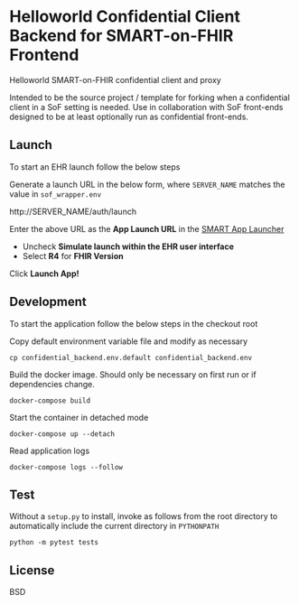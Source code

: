 Helloworld Confidential Client Backend for SMART-on-FHIR Frontend
===================
Helloworld SMART-on-FHIR confidential client and proxy

Intended to be the source project / template for forking when a confidential
client in a SoF setting is needed.  Use in collaboration with SoF front-ends
designed to be at least optionally run as confidential front-ends.

Launch
------
To start an EHR launch follow the below steps

Generate a launch URL in the below form, where `SERVER_NAME` matches the value in `sof_wrapper.env`

http://SERVER_NAME/auth/launch

Enter the above URL as the **App Launch URL** in the [SMART App Launcher](https://launch.smarthealthit.org/)

* Uncheck **Simulate launch within the EHR user interface**
* Select **R4** for **FHIR Version**

Click **Launch App!**

Development
-----------
To start the application follow the below steps in the checkout root

Copy default environment variable file and modify as necessary

    cp confidential_backend.env.default confidential_backend.env

Build the docker image. Should only be necessary on first run or if dependencies change.

    docker-compose build

Start the container in detached mode

    docker-compose up --detach

Read application logs

    docker-compose logs --follow


Test
----
Without a ``setup.py`` to install, invoke as follows from the root directory to
automatically include the current directory in ``PYTHONPATH``

    python -m pytest tests

License
-------
BSD
